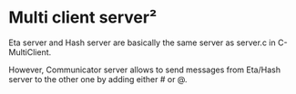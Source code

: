 # Multi client server²

Eta server and Hash server are basically the same server as server.c in C-MultiClient.

However, Communicator server allows to send messages from Eta/Hash server to the other one by adding either # or @.
